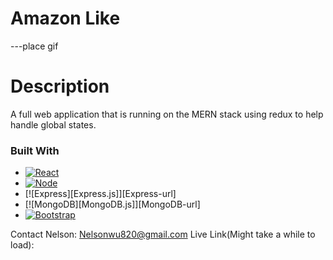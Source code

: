 # Amazon Like
---place gif

# Description
A full web application that is running on the MERN stack using redux to help handle global states.

### Built With

* [![React][React.js]][React-url]
* [![Node][Node.js]][Node-url]
* [![Express][Express.js]][Express-url]
* [![MongoDB][MongoDB.js]][MongoDB-url]
* [![Bootstrap][Bootstrap.com]][Bootstrap-url]

Contact
Nelson: Nelsonwu820@gmail.com
Live Link(Might take a while to load): 

<!-- MARKDOWN LINKS & IMAGES -->
[React.js]: https://img.shields.io/badge/React-20232A?style=for-the-badge&logo=react&logoColor=61DAFB
[React-url]: https://reactjs.org/
[Node.js]: https://img.shields.io/badge/Bootstrap-563D7C?style=for-the-badge&logo=bootstrap&logoColor=white
[Node-url]: https://nodejs.org/
[Bootstrap.com]: https://img.shields.io/badge/Bootstrap-563D7C?style=for-the-badge&logo=bootstrap&logoColor=white
[Bootstrap-url]: https://getbootstrap.com
